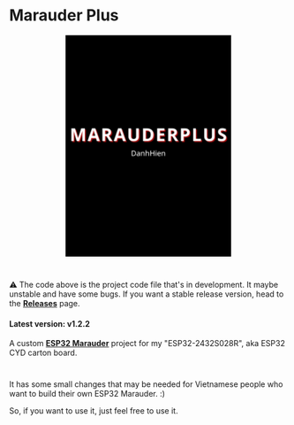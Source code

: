 
# Marauder Plus
<p align="center"><img alt="Marauder logo" src="https://github.com/hhienuwu/MarauderPlus/blob/dev/pictures/MARAUDERPLUS.png?raw=true" width="300"></p>

# 

⚠️ The code above is the project code file that's in development. It maybe unstable and have some bugs. If you want a stable release version, head to the [**Releases**](https://github.com/hhienuwu/MarauderPlus/releases) page.
#### Latest version: v1.2.2
A custom [**ESP32 Marauder**](https://github.com/justcallmekoko/ESP32Marauder) project for my "ESP32-2432S028R", aka ESP32 CYD carton board.
#
It has some small changes that may be needed for Vietnamese people who want to build their own ESP32 Marauder. :)

So, if you want to use it, just feel free to use it.
